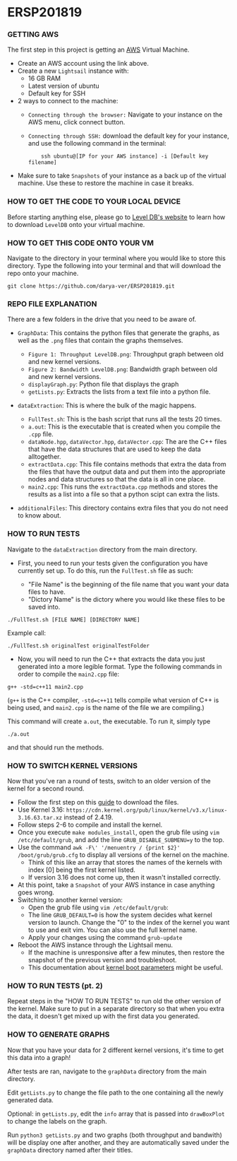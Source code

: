 # ERSP201819

### GETTING AWS

The first step in this project is getting an [AWS](https://lightsail.aws.amazon.com/ls/webapp/home/instances) 
Virtual Machine.
  
* Create an AWS account using the link above.
* Create a new `Lightsail` instance with:
    * 16 GB RAM
    * Latest version of ubuntu
    * Default key for SSH   
* 2 ways to connect to the machine:
    * `Connecting through the browser:` Navigate to your instance on the AWS menu, click connect button.
    * `Connecting through SSH:` download the default key for your instance, and use the following command in the terminal:
    
              ssh ubuntu@[IP for your AWS instance] -i [Default key filename]
* Make sure to take `Snapshots` of your instance as a back up of the virtual machine. Use these to restore the machine in case it breaks.

### HOW TO GET THE CODE TO YOUR LOCAL DEVICE

Before starting anything else, please go to [Level DB's website](https://github.com/google/leveldb) to learn
how to download `LevelDB` onto your virtual machine. 

### HOW TO GET THIS CODE ONTO YOUR VM

Navigate to the directory in your terminal where you would like to store this directory. 
Type the following into your terminal and that will download the repo onto your machine. 

```git clone https://github.com/darya-ver/ERSP201819.git ```

### REPO FILE EXPLANATION

There are a few folders in the drive that you need to be aware of. 

* `GraphData`: This contains the python files that generate the graphs, as well as 
the `.png` files that contain the graphs themselves. 
    * `Figure 1: Throughput LevelDB.png`: Throughput graph between old and new kernel versions.
    * `Figure 2: Bandwidth LevelDB.png`: Bandwidth graph between old and new kernel versions.
    * `displayGraph.py`: Python file that displays the graph
    * `getLists.py`: Extracts the lists from a text file into a python file.

* `dataExtraction`: This is where the bulk of the magic happens. 
    * `FullTest.sh`: This is the bash script that runs all the tests 20 times. 
    * `a.out`: This is the executable that is created when you compile the `.cpp` file.
    * `dataNode.hpp`, `dataVector.hpp`, `dataVector.cpp`: The are the C++ files that have the data structures that are used to keep the data alltogether. 
    * `extractData.cpp`: This file contains methods that extra the data from the files that have the output data and put them into the appropriate nodes and data structures so that the data is all in one place. 
    * `main2.cpp`: This runs the `extractData.cpp` methods and stores the results as a list into a file so that a python scipt can extra the lists.


* `additionalFiles`: This directory contains extra files that you do not need to know about. 

### HOW TO RUN TESTS

Navigate to the `dataExtraction` directory from the main directory. 

* First, you need to run your tests given the configuration you have currently set up. To do this, run the `FullTest.sh` file as such:

    * "File Name" is the beginning of the file name that you want your data files to have. 
    * "Dictory Name" is the dictory where you would like these files to be saved into. 

`./FullTest.sh [FILE NAME] [DIRECTORY NAME]`


Example call:

`./FullTest.sh originalTest originalTestFolder`

* Now, you will need to run the C++ that extracts the data you just generated into a more legible format. Type the following commands in order to compile the `main2.cpp` file:

`g++ -std=c++11 main2.cpp`

(`g++` is the C++ compiler, `-std=c++11` tells compile what version of C++ is being used, and `main2.cpp` is the name of the file we are compiling.)

This command will create `a.out`, the executable. To run it, simply type 

`./a.out`

and that should run the methods. 

### HOW TO SWITCH KERNEL VERSIONS

Now that you've ran a round of tests, switch to an older version of the kernel for a second round. 
* Follow the first step on this [guide](http://www.berkes.ca/guides/linux_kernel.html) to download the files.
* Use Kernel 3.16: `https://cdn.kernel.org/pub/linux/kernel/v3.x/linux-3.16.63.tar.xz` instead of 2.4.19.
* Follow steps 2-6 to compile and install the kernel. 
* Once you execute `make modules_install`, open the grub file using `vim /etc/default/grub`, and add the line `GRUB_DISABLE_SUBMENU=y` to the top.
* Use the command `awk -F\' '/menuentry / {print $2}' /boot/grub/grub.cfg` to display all versions of the kernel on the machine. 
    * Think of this like an array that stores the names of the kernels with index [0] being the first kernel listed. 
    * If version 3.16 does not come up, then it wasn't installed correctly.
* At this point, take a `Snapshot` of your AWS instance in case anything goes wrong. 
* Switching to another kernel version:
    * Open the grub file using `vim /etc/default/grub`:
    * The line `GRUB_DEFAULT=0` is how the system decides what kernel version to launch. Change the "0" to the index of the kernel you want to use and exit vim. You can also use the full kernel name. 
    * Apply your changes using the command `grub-update`
* Reboot the AWS instance through the Lightsail menu. 
    * If the machine is unresponsive after a few minutes, then restore the snapshot of the previous version and troubleshoot.
    * This documentation about [kernel boot parameters](https://wiki.ubuntu.com/Kernel/KernelBootParameters) might be useful. 

### HOW TO RUN TESTS (pt. 2)

Repeat steps in the "HOW TO RUN TESTS" to run old the other version of the kernel. Make sure to put in a separate directory so that when you extra the data, it doesn't get mixed up with the first data you generated. 

### HOW TO GENERATE GRAPHS

Now that you have your data for 2 different kernel versions, it's time to get this data into a graph! 

After tests are ran, navigate to the `graphData` directory from the main directory. 

Edit `getLists.py` to change the file path to the one containing all the newly generated data. 

Optional: in `getLists.py`, edit the `info` array that is passed into `drawBoxPlot` to change the labels on the graph.

Run `python3 getLists.py` and two graphs (both throughput and bandwith) will be display one after another, and they are  automatically saved under the `graphData` directory named after their titles.

<!-- * This is a bullet point -->
<!-- * This is another.  -->
